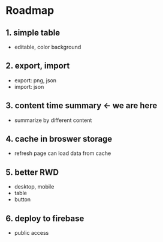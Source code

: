 # Roadmap
## 1. simple table
- editable, color background

## 2. export, import
- export: png, json
- import: json

## 3. content time summary <- we are here
- summarize by different content

## 4. cache in broswer storage
- refresh page can load data from cache

## 5. better RWD
- desktop, mobile
- table
- button

## 6. deploy to firebase
- public access
